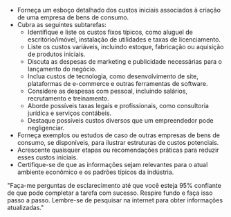  
- Forneça um esboço detalhado dos custos iniciais associados à criação de uma empresa de bens de consumo.
- Cubra as seguintes subtarefas:
  - Identifique e liste os custos fixos típicos, como aluguel de escritório/imóvel, instalação de utilidades e taxas de licenciamento.
  - Liste os custos variáveis, incluindo estoque, fabricação ou aquisição de produtos iniciais.
  - Discuta as despesas de marketing e publicidade necessárias para o lançamento do negócio.
  - Inclua custos de tecnologia, como desenvolvimento de site, plataformas de e-commerce e outras ferramentas de software.
  - Considere as despesas com pessoal, incluindo salários, recrutamento e treinamento.
  - Aborde possíveis taxas legais e profissionais, como consultoria jurídica e serviços contábeis.
  - Destaque possíveis custos diversos que um empreendedor pode negligenciar.
- Forneça exemplos ou estudos de caso de outras empresas de bens de consumo, se disponíveis, para ilustrar estruturas de custos potenciais.
- Acrescente quaisquer etapas ou recomendações práticas para reduzir esses custos iniciais.
- Certifique-se de que as informações sejam relevantes para o atual ambiente econômico e os padrões típicos da indústria.

"Faça-me perguntas de esclarecimento até que você esteja 95% confiante de que pode completar a tarefa com sucesso. Respire fundo e faça isso passo a passo. Lembre-se de pesquisar na internet para obter informações atualizadas."
```